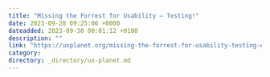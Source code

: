 ```yaml
---
title: "Missing the Forrest for Usability — Testing!"
date: 2023-09-28 09:25:06 +0000
dateadded: 2023-09-30 00:01:12 +0100
description: ""
link: "https://uxplanet.org/missing-the-forrest-for-usability-testing-e8ab333d2443?source=rss----819cc2aaeee0---4"
category:
directory: _directory/ux-planet.md
---
```

